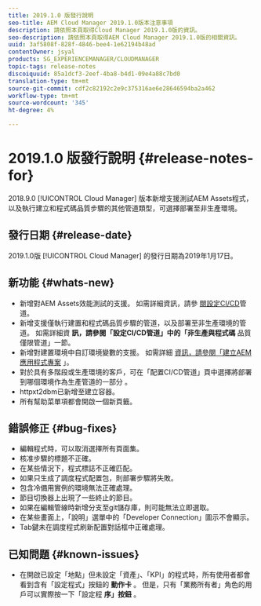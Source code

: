 ```yaml
---
title: 2019.1.0 版發行說明
seo-title: AEM Cloud Manager 2019.1.0版本注意事項
description: 請依照本頁取得Cloud Manager 2019.1.0版的資訊。
seo-description: 請依照本頁取得AEM Cloud Manager 2019.1.0版的相關資訊。
uuid: 3af5808f-828f-4846-bee4-1e62194b48ad
contentOwner: jsyal
products: SG_EXPERIENCEMANAGER/CLOUDMANAGER
topic-tags: release-notes
discoiquuid: 85a1dcf3-2eef-4ba8-b4d1-09e4a88c7bd0
translation-type: tm+mt
source-git-commit: cdf2c82192c2e9c375316ae6e28646594ba2a462
workflow-type: tm+mt
source-wordcount: '345'
ht-degree: 4%

---
```



# 2019.1.0 版發行說明 {#release-notes-for}

2018.9.0 [!UICONTROL Cloud Manager] 版本新增支援測試AEM Assets程式，以及執行建立和程式碼品質步驟的其他管道類型，可選擇部署至非生產環境。

## 發行日期 {#release-date}

2019.1.0版 [!UICONTROL Cloud Manager] 的發行日期為2019年1月17日。

## 新功能 {#whats-new}

* 新增對AEM Assets效能測試的支援。 如需詳細資訊，請參 [閱設定CI/CD](configuring-pipeline.md)管道。
* 新增支援僅執行建置和程式碼品質步驟的管道，以及部署至非生產環境的管道。 如需詳細資 **訊，請參閱「設定CI/CD管道」中的「非生產與程式碼**[](configuring-pipeline.md) 品質僅限管道」一節。
* 新增對建置環境中自訂環境變數的支援。 如需詳細 [資訊，請參閱「建立AEM應用程式專案](/help/using/create-an-application-project.md) 」。
* 對於具有多階段或生產環境的客戶，可在「配置CI/CD管道」頁中選擇將部署到哪個環境作為生產管道的一部分 [](configuring-pipeline.md) 。
* httpxt2dbm已新增至建立容器。
* 所有幫助菜單項都會開啟一個新頁籤。

## 錯誤修正 {#bug-fixes}

* 編輯程式時，可以取消選擇所有頁面集。
* 核准步驟的標題不正確。
* 在某些情況下，程式標誌不正確匹配。
* 如果只生成了調度程式配置包，則部署步驟將失敗。
* 包含冷備用實例的環境無法正確處理。
* 節目切換器上出現了一些終止的節目。
* 如果在編輯管線時新增分支至git儲存庫，則可能無法立即選取。
* 在某些畫面上，「說明」選單中的「Developer Connection」圖示不會顯示。
* Tab鍵未在調度程式刷新配置對話框中正確處理。

## 已知問題 {#known-issues}

* 在開啟已設定「地點」但未設定「資產」、「KPI」的程式時，所有使用者都會看到含有「設定程式」按鈕的 **動作卡** 。 但是，只有「業務所有者」角色的用戶可以實際按一下「設定程 **序」按鈕** 。